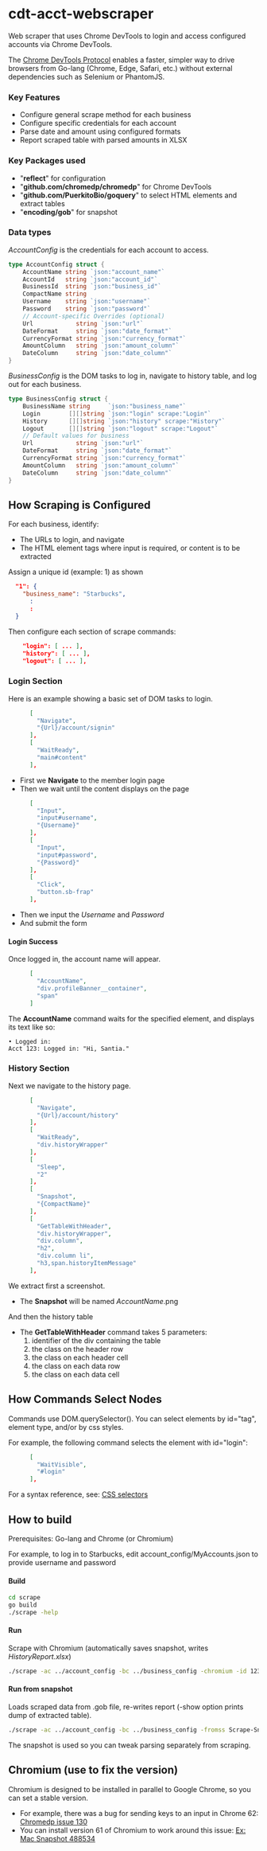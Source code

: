 # cdt-acct-webscraper
Web scraper that uses Chrome DevTools to login and access configured accounts via Chrome DevTools.

The [Chrome DevTools Protocol](https://developer.chrome.com/devtools/docs/debugger-protocol) enables a faster, simpler way to drive browsers from Go-lang (Chrome, Edge, Safari, etc.) without external dependencies such as Selenium or PhantomJS.

### Key Features
* Configure general scrape method for each business
* Configure specific credentials for each account
* Parse date and amount using configured formats
* Report scraped table with parsed amounts in XLSX

### Key Packages used
* "**reflect**" for configuration
* "**github.com/chromedp/chromedp**" for Chrome DevTools
* "**github.com/PuerkitoBio/goquery**" to select HTML elements and extract tables
* "**encoding/gob**" for snapshot

### Data types
*AccountConfig* is the credentials for each account to access.
```go
type AccountConfig struct {
	AccountName string `json:"account_name"`
	AccountId   string `json:"account_id"`
	BusinessId  string `json:"business_id"`
	CompactName string
	Username    string `json:"username"`
	Password    string `json:"password"`
	// Account-specific Overrides (optional)
	Url            string `json:"url"`
	DateFormat     string `json:"date_format"`
	CurrencyFormat string `json:"currency_format"`
	AmountColumn   string `json:"amount_column"`
	DateColumn     string `json:"date_column"`
}
```
*BusinessConfig* is the DOM tasks to log in, navigate to history table, and log out for each business.
```go
type BusinessConfig struct {
	BusinessName string     `json:"business_name"`
	Login        [][]string `json:"login" scrape:"Login"`
	History      [][]string `json:"history" scrape:"History"`
	Logout       [][]string `json:"logout" scrape:"Logout"`
	// Default values for business
	Url            string `json:"url"`
	DateFormat     string `json:"date_format"`
	CurrencyFormat string `json:"currency_format"`
	AmountColumn   string `json:"amount_column"`
	DateColumn     string `json:"date_column"`
}
```

## How Scraping is Configured
For each business, identify:
* The URLs to login, and navigate
* The HTML element tags where input is required, or content is to be extracted

Assign a unique id (example: 1) as shown
```json
  "1": {
    "business_name": "Starbucks",
      :
      :
  }
```

Then configure each section of scrape commands:
```json
    "login": [ ... ],
    "history": [ ... ],
    "logout": [ ... ],
````

### Login Section
Here is an example showing a basic set of DOM tasks to login. 
```json
      [
        "Navigate",
        "{Url}/account/signin"
      ],
      [
        "WaitReady",
        "main#content"
      ],
```
* First we **Navigate** to the member login page
* Then we wait until the content displays on the page

```json
      [
        "Input",
        "input#username",
        "{Username}"
      ],
      [
        "Input",
        "input#password",
        "{Password}"
      ],
      [
        "Click",
        "button.sb-frap"
      ],
```
* Then we input the *Username* and *Password*
* And submit the form

#### Login Success
Once logged in, the account name will appear.
```json
      [
        "AccountName",
        "div.profileBanner__container",
        "span"
      ]
```
The **AccountName** command waits for the specified element, and displays its text like so:
```
• Logged in: 
Acct 123: Logged in: "Hi, Santia."

```

### History Section
Next we navigate to the history page.
```json
      [
        "Navigate",
        "{Url}/account/history"
      ],
      [
        "WaitReady",
        "div.historyWrapper"
      ],
      [
        "Sleep",
        "2"
      ],
      [
        "Snapshot",
        "{CompactName}"
      ],
      [
        "GetTableWithHeader",
        "div.historyWrapper",
        "div.column",
        "h2",
        "div.column li",
        "h3,span.historyItemMessage"
      ],
```
We extract first a screenshot.
* The **Snapshot** will be named *AccountName*.png

And then the history table
* The **GetTableWithHeader** command takes 5 parameters:
  1. identifier of the div containing the table
  1. the class on the header row
  1. the class on each header cell
  1. the class on each data row
  1. the class on each data cell

## How Commands Select Nodes
Commands use DOM.querySelector().  You can select elements by id="tag", element type, and/or by css styles.

For example, the following command selects the element with id="login":
```json
      [
        "WaitVisible",
        "#login"
      ],
```
For a syntax reference, see: [CSS selectors](https://developer.mozilla.org/en-US/docs/Web/CSS/CSS_Selectors)

## How to build

Prerequisites:  Go-lang and Chrome (or Chromium)

For example, to log in to Starbucks, edit account_config/MyAccounts.json to provide username and password

#### Build
```sh
cd scrape
go build
./scrape -help
```

#### Run
Scrape with Chromium (automatically saves snapshot, writes *HistoryReport.xlsx*)
```sh
./scrape -ac ../account_config -bc ../business_config -chromium -id 123
```

#### Run from snapshot
Loads scraped data from .gob file, re-writes report (-show option prints dump of extracted table).
```sh
./scrape -ac ../account_config -bc ../business_config -fromss Scrape-Snapshot.gob -show
```
The snapshot is used so you can tweak parsing separately from scraping.


## Chromium (use to fix the version)

Chromium is designed to be installed in parallel to Google Chrome, so you can set a stable version.

* For example, there was a bug for sending keys to an input in Chrome 62: [Chromedp issue 130](https://github.com/chromedp/chromedp/issues/130)
* You can install version 61 of Chromium to work around this issue: [Ex: Mac Snapshot 488534](https://commondatastorage.googleapis.com/chromium-browser-snapshots/index.html?prefix=Mac/488533/)

